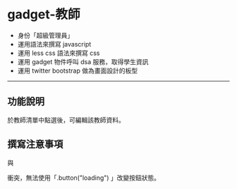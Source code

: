 ﻿gadget-教師
==========================

* 身份「超級管理員」
* 運用語法來撰寫 javascript
* 運用 less css 語法來撰寫 css
* 運用 gadget 物件呼叫 dsa 服務，取得學生資訊
* 運用 twitter bootstrap 做為畫面設計的板型


----------


功能說明
-------

於教師清單中點選後，可編輯該教師資料。


撰寫注意事項
-------

<script src="https://ajax.googleapis.com/ajax/libs/jqueryui/1.8.18/jquery-ui.min.js"></script>

與

<script src="js/bootstrap.js"></script>

衝突，無法使用「.button("loading") 」改變按鈕狀態。
